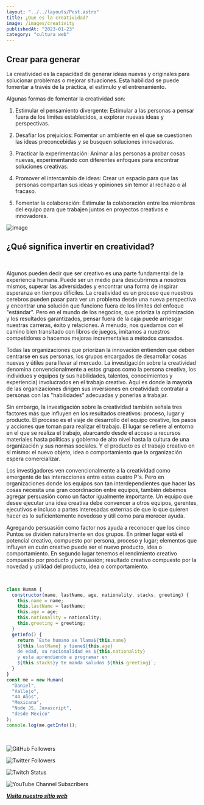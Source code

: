 ```yaml
---
layout: "../../layouts/Post.astro"
title: ¿Que es la creatividad?
image: /images/creativity
publishedAt: "2023-01-23"
category: "cultura web"
---
```


## Crear para generar

La creatividad es la capacidad de generar ideas nuevas y originales para solucionar problemas o mejorar situaciones. Esta habilidad se puede fomentar a través de la práctica, el estímulo y el entrenamiento.

Algunas formas de fomentar la creatividad son:

1. Estimular el pensamiento divergente: Estimular a las personas a pensar fuera de los límites establecidos, a explorar nuevas ideas y perspectivas.

2. Desafiar los prejuicios: Fomentar un ambiente en el que se cuestionen las ideas preconcebidas y se busquen soluciones innovadoras.

3. Practicar la experimentación: Animar a las personas a probar cosas nuevas, experimentando con diferentes enfoques para encontrar soluciones creativas.

4. Promover el intercambio de ideas: Crear un espacio para que las personas compartan sus ideas y opiniones sin temor al rechazo o al fracaso.

5. Fomentar la colaboración: Estimular la colaboración entre los miembros del equipo para que trabajen juntos en proyectos creativos e innovadores.

![image](https://r4.wallpaperflare.com/wallpaper/354/20/958/simple-background-typography-quote-minimalism-wallpaper-8970f84d012addeb0607781f5031361d.jpg)

## ¿Qué significa invertir en creatividad?

<br>

Algunos pueden decir que ser creativo es una parte fundamental de la experiencia humana. Puede ser un medio para descubrirnos a nosotros mismos, superar las adversidades y encontrar una forma de inspirar esperanza en tiempos difíciles. La creatividad es un proceso que nuestros cerebros pueden pasar para ver un problema desde una nueva perspectiva y encontrar una solución que funcione fuera de los límites del enfoque "estándar". Pero en el mundo de los negocios, que prioriza la optimización y los resultados garantizados, pensar fuera de la caja puede arriesgar nuestras carreras, éxito y relaciones. A menudo, nos quedamos con el camino bien transitado con libros de juegos, imitamos a nuestros competidores o hacemos mejoras incrementales a métodos cansados.

Todas las organizaciones que priorizan la innovación entienden que deben centrarse en sus personas, los grupos encargados de desarrollar cosas nuevas y útiles para llevar al mercado. La investigación sobre la creatividad denomina convencionalmente a estos grupos como la persona creativa, los individuos y equipos (y sus habilidades, talentos, conocimientos y experiencia) involucrados en el trabajo creativo. Aquí es donde la mayoría de las organizaciones dirigen sus inversiones en creatividad: contratar a personas con las "habilidades" adecuadas y ponerlas a trabajar.

Sin embargo, la investigación sobre la creatividad también señala tres factores más que influyen en los resultados creativos: proceso, lugar y producto. El proceso es el viaje de desarrollo del equipo creativo, los pasos y acciones que toman para realizar el trabajo. El lugar se refiere al entorno en el que se realiza el trabajo, abarcando desde el acceso a recursos materiales hasta políticas y gobierno de alto nivel hasta la cultura de una organización y sus normas sociales. Y el producto es el trabajo creativo en sí mismo: el nuevo objeto, idea o comportamiento que la organización espera comercializar.

Los investigadores ven convencionalmente a la creatividad como emergente de las interacciones entre estas cuatro P's. Pero en organizaciones donde los equipos son tan interdependientes que hacer las cosas necesita una gran coordinación entre equipos, también debemos agregar persuasión como un factor igualmente importante. Un equipo que desee ejecutar una idea creativa debe convencer a otros equipos, gerentes, ejecutivos e incluso a partes interesadas externas de que lo que quieren hacer es lo suficientemente novedoso y útil como para merecer ayuda.

Agregando persuasión como factor nos ayuda a reconocer que los cinco Puntos se dividen naturalmente en dos grupos. En primer lugar está el potencial creativo, compuesto por persona, proceso y lugar; elementos que influyen en cuán creativo puede ser el nuevo producto, idea o comportamiento. En segundo lugar tenemos el rendimiento creativo compuesto por producto y persuasión; resultado creativo compuesto por la novedad y utilidad del producto, idea o comportamiento.

<br/>

```js
class Human {
  constructor(name, lastName, age, nationality, stacks, greeting) {
    this.name = name;
    this.lastName = lastName;
    this.age = age;
    this.nationality = nationality;
    this.greeting = greeting;
  }
  getInfo() {
    return `Este humano se llama${this.name}
    ${this.lastName} y tiene${this.age}
    de edad, su nacionalidad es ${this.nationality}
    y esta aprendiendo a programar en 
    ${this.stacks}y te manda saludos ${this.greeting}`;
  }
}
const me = new Human(
  "Daniel",
  "Vallejo",
  "44 Años",
  "Mexicana",
  "Node JS, Javascript",
  "desde Mexico"
);
console.log(me.getInfo());
```

<br/>

![GitHub Followers](https://img.shields.io/github/followers/DanyVeneno?style=social)

![Twitter Followers](https://img.shields.io/twitter/follow/venenodigital?style=social)

![Twitch Status](https://img.shields.io/twitch/status/yehiibhii?style=social)

![YouTube Channel Subscribers](https://img.shields.io/youtube/channel/subscribers/UC8UhdMAKJX56O2PY8kzBIlw?style=social)

[**_Visita nuestro sitio web_**](https://juanitovenenoestudio.up.railway.app/)

